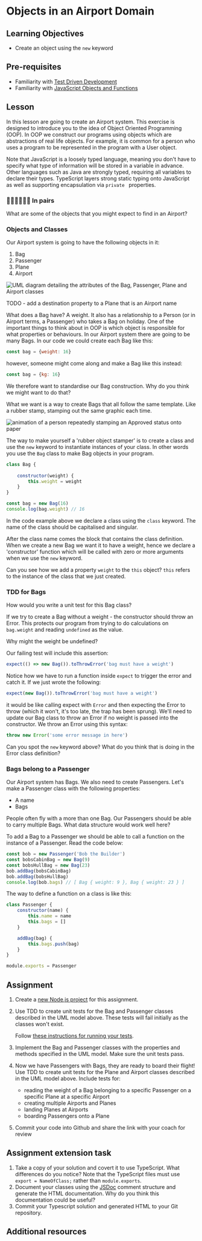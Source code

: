# Objects in an Airport Domain

## Learning Objectives
* Create an object using the `new` keyword

## Pre-requisites
* Familiarity with [Test Driven Development](/curriculum/Bootcamp/Unit-1-Object_Oriented_Programming/0.1.2-Test_Driven_Development)
* Familiarity with [JavaScript Objects and Functions](/curriculum/Bootcamp/Unit-1-Object_Oriented_Programming/0.1.1-JavaScript_Objects_And_Functions)

## Lesson
In this lesson are going to create an Airport system. This exercise is designed to introduce you to the idea of Object Oriented Programming (OOP). In OOP we construct our programs using objects which are abstractions of real life objects. For example, it is common for a person who uses a program to be represented in the program with a User object.

Note that JavaScript is a loosely typed language, meaning you don't have to specify what type of information will be stored in a variable in advance. Other languages such as Java are strongly typed, requiring all variables to declare their types. TypeScript layers strong static typing onto JavaScript as well as supporting encapsulation via `private ` properties.

### 👩🏾‍💻👨🏻‍💻 In pairs
What are some of the objects that you might expect to find in an Airport?

### Objects and Classes
Our Airport system is going to have the following objects in it:

1. Bag
2. Passenger
3. Plane
4. Airport

![UML diagram detailing the attributes of the Bag, Passenger, Plane and Airport classes](https://user-images.githubusercontent.com/1316724/104850737-c5da3100-58e8-11eb-9248-a41550978a76.png)

TODO - add a destination property to a Plane that is an Airport name

What does a Bag have? A weight. It also has a relationship to a Person (or in Airport terms, a Passenger) who takes a Bag on holiday. One of the important things to think about in OOP is which object is responsible for what properties or behaviours. In our Airport system there are going to be many Bags. In our code we could create each Bag like this:

```javascript
const bag = {weight: 16}
```

however, someone might come along and make a Bag like this instead:

```javascript
const bag = {kg: 16}
```

We therefore want to standardise our Bag construction. Why do you think we might want to do that? 

What we want is a way to create Bags that all follow the same template. Like a rubber stamp, stamping out the same graphic each time.

![animation of a person repeatedly stamping an Approved status onto paper](https://media.giphy.com/media/LpGDCmF87M24T6Sn6p/giphy.gif)

The way to make yourself a 'rubber object stamper' is to create a class and use the `new` keyword to instantiate instances of your class. In other words you use the `Bag` class to make Bag objects in your program.

```javascript
class Bag {
    
    constructor(weight) {
        this.weight = weight
    }
}

const bag = new Bag(16)
console.log(bag.weight) // 16
```
In the code example above we declare a class using the `class` keyword. The name of the class should be capitalised and singular. 

After the class name comes the block that contains the class definition. When we create a new Bag we want it to have a weight, hence we declare a 'constructor' function which will be called with zero or more arguments when we use the `new` keyword. 

Can you see how we add a property `weight` to the `this` object? `this` refers to the instance of the class that we just created.

### TDD for Bags

How would you write a unit test for this Bag class?

If we try to create a Bag without a weight - the constructor should throw an Error. This protects our program from trying to do calculations on `bag.weight` and reading `undefined` as the value. 

Why might the weight be undefined?

Our failing test will include this assertion:
```javascript
expect(() => new Bag()).toThrowError('bag must have a weight')
```

Notice how we have to run a function inside `expect` to trigger the error and catch it. If we just wrote the following:

```javascript
expect(new Bag()).toThrowError('bag must have a weight')
```

it would be like calling expect with `Error` and then expecting the Error to throw (which it won't, it's too late, the trap has been sprung). We'll need to update our Bag class to throw an Error if no weight is passed into the constructor. We throw an Error using this syntax:

```javascript
throw new Error('some error message in here')
```

Can you spot the `new` keyword above? What do you think that is doing in the Error class definition?

### Bags belong to a Passenger

Our Airport system has Bags. We also need to create Passengers. Let's make a Passenger class with the following properties:

  * A name
  * Bags

People often fly with a more than one Bag. Our Passengers should be able to carry multiple Bags. What data structure would work well here?

To add a Bag to a Passenger we should be able to call a function on the instance of a Passenger. Read the code below:

```javascript
const bob = new Passenger('Bob the Builder')
const bobsCabinBag = new Bag(9)
const bobsHullBag = new Bag(23)
bob.addBag(bobsCabinBag)
bob.addBag(bobsHullBag)
console.log(bob.bags) // [ Bag { weight: 9 }, Bag { weight: 23 } ]
```
The way to define a function on a class is like this:
```javascript
class Passenger {
    constructor(name) {
        this.name = name
        this.bags = []
    }

    addBag(bag) {
        this.bags.push(bag)
    }
}

module.exports = Passenger
```

## Assignment
  1. Create a [new Node.js project](/curriculum/Bootcamp/FAQ#createNewProject) for this assignment.

  1. Use TDD to create unit tests for the Bag and Passenger classes described in the UML model above. These tests will fail initially as the classes won't exist.
  
      Follow [these instructions for running your tests](/curriculum/Bootcamp/FAQ#runJestTests).

  1. Implement the Bag and Passenger classes with the properties and methods specified in the UML model. Make sure the unit tests pass.

  1. Now we have Passengers with Bags, they are ready to board their flight! Use TDD to create unit tests for the Plane and Airport classes described in the UML model above. Include tests for:
     * reading the weight of a Bag belonging to a specific Passenger on a specific Plane at a specific Airport
     * creating multiple Airports and Planes
     * landing Planes at Airports
     * boarding Passengers onto a Plane

  1. Commit your code into Github and share the link with your coach for review

## Assignment extension task
  1. Take a copy of your solution and covert it to use TypeScript. What differences do you notice? Note that the TypeScript files must use `export = NameOfClass;` rather than `module.exports`. 
  1. Document your classes using the [JSDoc](https://jsdoc.app/) comment structure and generate the HTML documentation. Why do you think this documentation could be useful?
  1. Commit your Typescript solution and generated HTML to your Git repository.

## Additional resources

